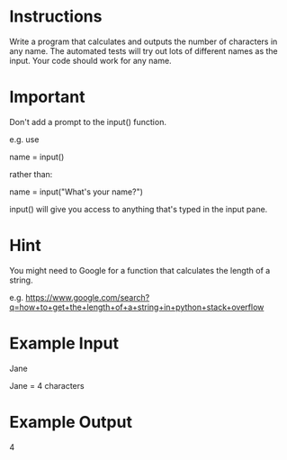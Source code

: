 # Instructions

Write a program that calculates and outputs the number of characters in any name. 
The automated tests will try out lots of different names as the input. 
Your code should work for any name.

# Important

Don't add a prompt to the input() function.

e.g. use

name = input()

rather than:

name = input("What's your name?")

input() will give you access to anything that's typed in the input pane.


# Hint

You might need to Google for a function that calculates the length of a string.

e.g. https://www.google.com/search?q=how+to+get+the+length+of+a+string+in+python+stack+overflow


# Example Input

Jane

Jane = 4 characters


# Example Output

4